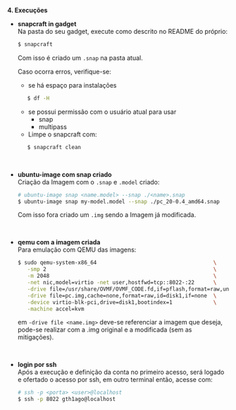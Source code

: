 **4. Execuções**
   * **snapcraft in gadget**\
     Na pasta do seu gadget, execute como descrito no README do próprio:
     ~~~bash
     $ snapcraft 
     ~~~ 
     Com isso é criado um `.snap` na pasta atual.

     Caso ocorra erros, verifique-se:
      - se há espaço para instalações 
      ~~~bash 
         $ df -H
      ~~~
      - se possui permissão com o usuário atual para usar
        - snap
        - multipass
      - Limpe o snapcraft com:
      ~~~bash
         $ snapcraft clean 
      ~~~ 
<br/>

   * **ubuntu-image com snap criado**\
    Criação da Imagem com o `.snap` e `.model` criado:
      ~~~ bash
      # ubuntu-image snap <name.model> --snap ./<name>.snap
      $ ubuntu-image snap my-model.model --snap ./pc_20-0.4_amd64.snap
      ~~~ 
      Com isso fora criado um `.img` sendo a Imagem já modificada.
<br/>

   * **qemu com a imagem criada**\
    Para emulação com QEMU das imagens:
      ~~~ bash
      $ sudo qemu-system-x86_64                                     \
         -smp 2                                                     \
         -m 2048                                                    \
         -net nic,model=virtio -net user,hostfwd=tcp::8022-:22      \
         -drive file=/usr/share/OVMF/OVMF_CODE.fd,if=pflash,format=raw,unit=0,readonly=on \
         -drive file=pc.img,cache=none,format=raw,id=disk1,if=none  \
         -device virtio-blk-pci,drive=disk1,bootindex=1             \
         -machine accel=kvm 
      ~~~ 
      em `-drive file <name.img>` deve-se referenciar a imagem que deseja, pode-se realizar com a .img original e a modificada (sem as mitigações).
<br/>

   * **login por ssh**\
    Após a execução e definição da conta no primeiro acesso, será logado e ofertado o acesso por ssh, em outro terminal então, acesse com:
   
      ~~~bash
      # ssh -p <porta> <user>@localhost
      $ ssh -p 8022 gth1ago@localhost
      ~~~
  
